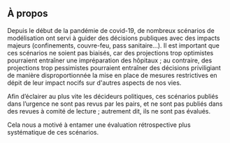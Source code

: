 ## À propos 

Depuis le début de la pandémie de covid-19, de nombreux scénarios de modélisation ont servi à guider des décisions publiques avec des impacts majeurs (confinements, couvre-feu, pass sanitaire...). Il est important que ces scénarios ne soient pas biaisés, car des projections trop optimistes pourraient entraîner une impréparation des hôpitaux ; au contraire, des projections trop pessimistes pourraient entraîner des décisions priviligiant de manière disproportionnée la mise en place de mesures restrictives en dépit de leur impact nocifs sur d'autres aspects de nos vies.

Afin d’éclairer au plus vite les décideurs politiques, ces scénarios publiés dans l’urgence ne sont pas revus par les pairs, et ne sont pas publiés dans des revues à comité de lecture ; autrement dit, ils ne sont pas évalués.

Cela nous a motivé à entamer une évaluation rétrospective plus systématique de ces scénarios.
